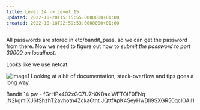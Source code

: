 ```yaml
---
title: Level 14 -> Level 15
updated: 2022-10-20T15:15:55.0000000+01:00
created: 2022-10-18T22:59:53.0000000+01:00
---
```


All passwords are stored in etc/bandit_pass, so we can get the password from there. Now we need to figure out how to *submit the password to port 30000 on localhost.*

Looks like we use netcat.

![image1](../../../_resources/image1-225.png)
Looking at a bit of documentation, stack-overflow and tips goes a long way.

Bandit 14 pw -
fGrHPx402xGC7U7rXKDaxiWFTOiF0ENq
jN2kgmIXJ6fShzhT2avhotn4Zcka6tnt
JQttfApK4SeyHwDlI9SXGR50qclOAil1
